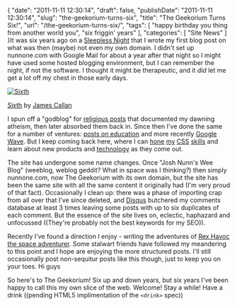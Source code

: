 {
    "date": "2011-11-11 12:30:14",
    "draft": false,
    "publishDate": "2011-11-11 12:30:14",
    "slug": "the-geekorium-turns-six",
    "title": "The Geekorium Turns Six!",
    "url": "\/the-geekorium-turns-six\/",
    "tags": [
        "happy birthday you thing from another world you",
        "six friggin' years"
    ],
    "categories": [
        "Site News"
    ]
}It was six years ago on a [Sleepless
Night](//the.geekorium.com.au/2005-11/sleepless-nights/) that I wrote my
first blog post on what was then (maybe) not even my own domain. I
didn't set up nunnone.com with Google Mail for about a year after that
night so I might have used some hosted blogging environment, but I can
remember the night, if not the software. I thought it might be
therapeutic, and it *did* let me get a lot off my chest in those early
days.

[![Sixth](https://turbo.geekorium.com.au/wp-content/uploads/2639761994_0cf28018e6_z1.jpg)](http://www.flickr.com/photos/scarequotes/2639761994/ "Sixth by James Callan, on Flickr")

[Sixth](http://www.flickr.com/photos/scarequotes/2639761994/ "Sixth by James Callan, on Flickr")
by [James
Callan](http://www.flickr.com/photos/scarequotes/%3C/figcaption%3E%3C/figure%3E)

I spun off a "godblog" for [religious
posts](//the.geekorium.com.au/read/blog/religion/) that documented my
dawning atheism, then later absorbed them back in. Since then I've done
the same for a number of ventures: [posts on
education](//the.geekorium.com.au/read/blog/education/) and more
recently [Google Wave](//the.geekorium.com.au/read/google-wave). But I
keep coming back here, where I can
[hone](//the.geekorium.com.au/2007-06/joshnunn-theme/)
[my](//the.geekorium.com.au/2007-12/loading-ready-run/)
[CSS](//the.geekorium.com.au/2007-12/claim-theme/)
[skills](//the.geekorium.com.au/2011-01/comic-book-hero/) and learn
about new products and
[technology](//the.geekorium.com.au/read/blog/tech/) as they come out.

The site has undergone some name changes. Once "Josh Nunn's Wee Blog"
(weeblog, weblog geddit? What in space was I thinking?) then simply
nunnone.com, now The Geekorium with its own domain, but the site has
been the same site with all the same content it originally had (I'm very
proud of that fact). Occasionally I clean up: there was a phase of
importing crap from all over that I've since deleted, and
[Disqus](//the.geekorium.com.au/2010-04/bye-bye-disqus/) butchered my
comments database at least 3 times leaving some posts with up to six
duplicates of each comment. But the essence of the site lives on,
eclectic, haphazard and unfocussed ((They're probably not the best
keywords for my SEO)).

Recently I've found a direction I enjoy - writing the adventures of [Rex
Havoc the space
adventurer](//the.geekorium.com.au/read/space-flight-704/). Some
stalwart friends have followed my meandering to this point and I hope
are enjoying the more structured posts. I'll still occasionally post
non-sequitur posts like this though, just to keep you on your toes. Hi
guys![]()

So here's to The Geekorium! Six up and down years, but six years I've
been happy to call this my own slice of the web. Welcome! Stay a while!
Have a drink ((pending HTML5 implimentation of the `<drink>` spec))![]()